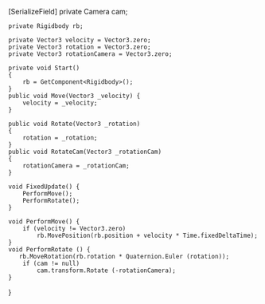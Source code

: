   [SerializeField]
    private Camera cam;

    private Rigidbody rb;

    private Vector3 velocity = Vector3.zero;
    private Vector3 rotation = Vector3.zero;
    private Vector3 rotationCamera = Vector3.zero;

    private void Start()
    {
        rb = GetComponent<Rigidbody>();
    }
    public void Move(Vector3 _velocity) {
        velocity = _velocity;
    }

    public void Rotate(Vector3 _rotation)
    {
        rotation = _rotation;
    }
    public void RotateCam(Vector3 _rotationCam)
    {
        rotationCamera = _rotationCam;
    }

    void FixedUpdate() {
        PerformMove();
        PerformRotate();
    }

    void PerformMove() {
        if (velocity != Vector3.zero)
            rb.MovePosition(rb.position + velocity * Time.fixedDeltaTime);
    }
    void PerformRotate () {
       rb.MoveRotation(rb.rotation * Quaternion.Euler (rotation));
        if (cam != null)
            cam.transform.Rotate (-rotationCamera);
    }

}
